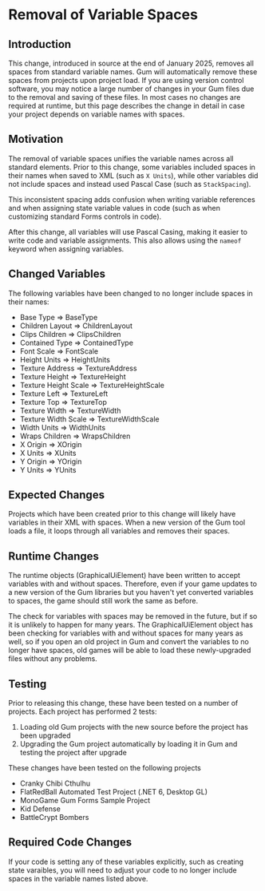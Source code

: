 # Removal of Variable Spaces

## Introduction

This change, introduced in source at the end of January 2025, removes all spaces from standard variable names. Gum will automatically remove these spaces from projects upon project load. If you are using version control software, you may notice a large number of changes in your Gum files due to the removal and saving of these files. In most cases no changes are required at runtime, but this page describes the change in detail in case your project depends on variable names with spaces.

## Motivation

The removal of variable spaces unifies the variable names across all standard elements. Prior to this change, some variables included spaces in their names when saved to XML (such as `X Units`), while other variables did not include spaces and instead used Pascal Case (such as `StackSpacing`).

This inconsistent spacing adds confusion when writing variable references and when assigning state variable values in code (such as when customizing standard Forms controls in code).

After this change, all variables will use Pascal Casing, making it easier to write code and variable assignments. This also allows using the `nameof` keyword when assigning variables.

## Changed Variables

The following variables have been changed to no longer include spaces in their names:

* Base Type ⇒ BaseType
* Children Layout ⇒ ChildrenLayout
* Clips Children ⇒ ClipsChildren
* Contained Type ⇒ ContainedType
* Font Scale ⇒ FontScale
* Height Units ⇒ HeightUnits
* Texture Address ⇒ TextureAddress
* Texture Height ⇒ TextureHeight
* Texture Height Scale ⇒ TextureHeightScale
* Texture Left ⇒ TextureLeft
* Texture Top ⇒ TextureTop
* Texture Width ⇒ TextureWidth
* Texture Width Scale ⇒ TextureWidthScale
* Width Units ⇒ WidthUnits
* Wraps Children ⇒ WrapsChildren
* X Origin ⇒ XOrigin
* X Units ⇒ XUnits
* Y Origin ⇒ YOrigin
* Y Units ⇒ YUnits

## Expected Changes

Projects which have been created prior to this change will likely have variables in their XML with spaces. When a new version of the Gum tool loads a file, it loops through all variables and removes their spaces.

## Runtime Changes

The runtime objects (GraphicalUiElement) have been written to accept variables with and without spaces. Therefore, even if your game updates to a new version of the Gum libraries but you haven't yet converted variables to spaces, the game should still work the same as before.

The check for variables with spaces may be removed in the future, but if so it is unlikely to happen for many years. The GraphicalUiElement object has been checking for variables with and without spaces for many years as well, so if you open an old project in Gum and convert the variables to no longer have spaces, old games will be able to load these newly-upgraded files without any problems.

## Testing

Prior to releasing this change, these have been tested on a number of projects. Each project has performed 2 tests:

1. Loading old Gum projects with the new source before the project has been upgraded
2. Upgrading the Gum project automatically by loading it in Gum and testing the project after upgrade

These changes have been tested on the following projects

* Cranky Chibi Cthulhu
* FlatRedBall Automated Test Project (.NET 6, Desktop GL)
* MonoGame Gum Forms Sample Project
* Kid Defense
* BattleCrypt Bombers

## Required Code Changes

If your code is setting any of these variables explicitly, such as creating state varaibles, you will need to adjust your code to no longer include spaces in the variable names listed above.

